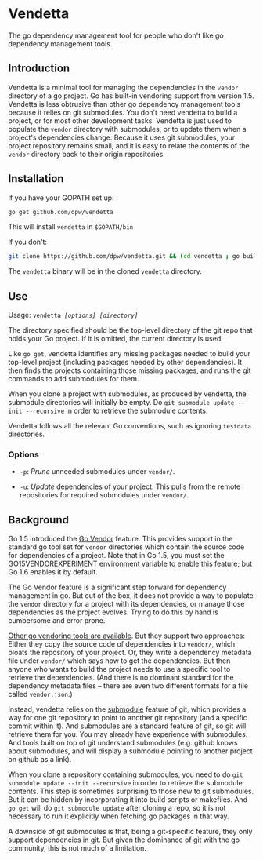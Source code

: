 # Vendetta

The go dependency management tool for people who don't like go
dependency management tools.

## Introduction

Vendetta is a minimal tool for managing the dependencies in the
`vendor` directory of a go project.  Go has built-in vendoring support
from version 1.5.  Vendetta is less obtrusive than other go dependency
management tools because it relies on git submodules.  You don't need
vendetta to build a project, or for most other development tasks.
Vendetta is just used to populate the `vendor` directory with
submodules, or to update them when a project's dependencies change.
Because it uses git submodules, your project repository remains small,
and it is easy to relate the contents of the `vendor` directory back
to their origin repositories.

## Installation

If you have your GOPATH set up:

```sh
go get github.com/dpw/vendetta
```

This will install `vendetta` in `$GOPATH/bin`

If you don't:

```sh
git clone https://github.com/dpw/vendetta.git && (cd vendetta ; go build)
```

The `vendetta` binary will be in the cloned `vendetta` directory.

## Use

Usage: `vendetta `_`[options] [directory]`_

The directory specified should be the top-level directory of the git
repo that holds your Go project.  If it is omitted, the current
directory is used.

Like `go get`, vendetta identifies any missing packages needed to
build your top-level project (including packages needed by other
dependencies).  It then finds the projects containing those missing
packages, and runs the git commands to add submodules for them.

When you clone a project with submodules, as produced by vendetta, the
submodule directories will initially be empty.  Do `git submodule
update --init --recursive` in order to retrieve the submodule
contents.

Vendetta follows all the relevant Go conventions, such as ignoring
`testdata` directories.

### Options

* `-p`: _Prune_ unneeded submodules under `vendor/`.

* `-u`: _Update_ dependencies of your project.  This pulls from the
  remote repositories for required submodules under `vendor/`.

## Background

Go 1.5 introduced the [Go Vendor](https://golang.org/s/go15vendor)
feature.  This provides support in the standard go tool set for
`vendor` directories which contain the source code for dependencies of
a project.  Note that in Go 1.5, you must set the
GO15VENDOREXPERIMENT environment variable to enable this feature; but
Go 1.6 enables it by default.

The Go Vendor feature is a significant step forward for dependency
management in go.  But out of the box, it does not provide a way to
populate the `vendor` directory for a project with its dependencies,
or manage those dependencies as the project evolves.  Trying to do
this by hand is cumbersome and error prone.

[Other go vendoring tools are
available](https://github.com/golang/go/wiki/PackageManagementTools).
But they support two approaches: Either they copy the source code of
dependencies into `vendor/`, which bloats the repository of your
project.  Or, they write a dependency metadata file under `vendor/`
which says how to get the dependencies.  But then anyone who wants to
build the project needs to use a specific tool to retrieve the
dependencies. (And there is no dominant standard for the dependency
metadata files – there are even two different formats for a file
called `vendor.json`.)

Instead, vendetta relies on the
[submodule](https://git-scm.com/docs/git-submodule) feature of git,
which provides a way for one git repository to point to another git
repository (and a specific commit within it).  And submodules are a
standard feature of git, so git will retrieve them for you.  You may
already have experience with submodules.  And tools built on top of
git understand submodules (e.g. github knows about submodules, and
will display a submodule pointing to another project on github as a
link).

When you clone a repository containing submodules, you need to do `git
submodule update --init --recursive` in order to retrieve the
submodule contents. This step is sometimes surprising to those new to
git submodules.  But it can be hidden by incorporating it into build
scripts or makefiles.  And `go get` will do `git submodule update`
after cloning a repo, so it is not necessary to run it explicitly when
fetching go packages in that way.

A downside of git submodules is that, being a git-specific feature,
they only support dependencies in git.  But given the dominance of git
with the go community, this is not much of a limitation.
